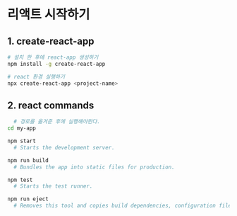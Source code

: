 # 리액트 시작하기
## 1. create-react-app
```bash
# 설치 한 후에 react-app 생성하기
npm install -g create-react-app

# react 환경 실행하기
npx create-react-app <project-name>
```

## 2. react commands
```bash
  # 경로를 옮겨준 후에 실행해야한다.
cd my-app

npm start
  # Starts the development server.

npm run build
  # Bundles the app into static files for production.

npm test
  # Starts the test runner.

npm run eject
  # Removes this tool and copies build dependencies, configuration files and scripts into the app directory. If you do this, you can’t go back!       
```


